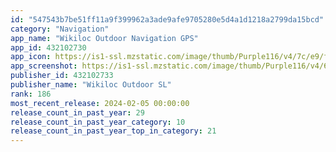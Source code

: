 ```yaml
---
id: "547543b7be51ff11a9f399962a3ade9afe9705280e5d4a1d1218a2799da15bcd"
category: "Navigation"
app_name: "Wikiloc Outdoor Navigation GPS"
app_id: 432102730
app_icon: https://is1-ssl.mzstatic.com/image/thumb/Purple116/v4/7c/e9/f2/7ce9f260-8e56-2707-5f2f-b43936df338c/AppIcon-1x_U007emarketing-0-0-0-5-0-0-85-220-0.png/1024x1024bb.png
app_screenshot: https://is1-ssl.mzstatic.com/image/thumb/Purple116/v4/64/9f/eb/649febac-953e-177c-0960-68501c37a06e/2fbcd4e0-5d6c-40f5-97db-d54080f63a25_en-01-main-i11.jpg/1242x2688bb.png
publisher_id: 432102733
publisher_name: "Wikiloc Outdoor SL"
rank: 186
most_recent_release: 2024-02-05 00:00:00
release_count_in_past_year: 29
release_count_in_past_year_category: 10
release_count_in_past_year_top_in_category: 21
---
```

